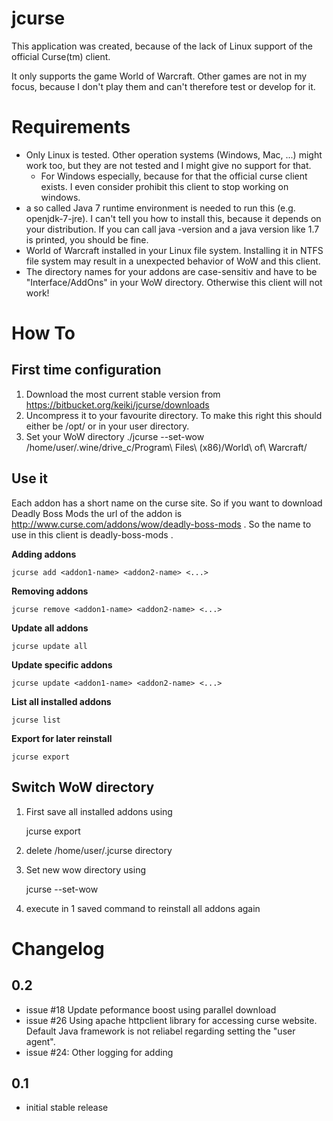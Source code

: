 jcurse
======

This application was created, because of the lack of Linux support of the official Curse(tm) client.

It only supports the game World of Warcraft. Other games are not in my focus, because I don't play them and can't therefore test or develop for it.

Requirements
============

* Only Linux is tested. Other operation systems (Windows, Mac, ...) might work too, but they are not tested and I might give no support for that.
	* For Windows especially, because for that the official curse client exists. I even consider prohibit this client to stop working on windows.
* a so called Java 7 runtime environment is needed to run this (e.g. openjdk-7-jre). I can't tell you how to install this, because it depends on your distribution. If you can call java -version and a java version like 1.7 is printed, you should be fine.
* World of Warcraft installed in your Linux file system. Installing it in NTFS file system may result in a unexpected behavior of WoW and this client.
* The directory names for your addons are case-sensitiv and have to be "Interface/AddOns" in your WoW directory. Otherwise this client will not work!

How To
======

First time configuration
------------------------

1. Download the most current stable version from https://bitbucket.org/keiki/jcurse/downloads
2. Uncompress it to your favourite directory. To make this right this should either be /opt/ or in your user directory.
3. Set your WoW directory
	./jcurse --set-wow /home/user/.wine/drive_c/Program\ Files\ \(x86)/World\ of\ Warcraft/

Use it
------

Each addon has a short name on the curse site. So if you want to download Deadly Boss Mods the url of the addon is http://www.curse.com/addons/wow/deadly-boss-mods . So the name to use in this client is deadly-boss-mods .

**Adding addons**

	jcurse add <addon1-name> <addon2-name> <...>

**Removing addons**

	jcurse remove <addon1-name> <addon2-name> <...> 

**Update all addons**

	jcurse update all
	
**Update specific addons**

	jcurse update <addon1-name> <addon2-name> <...>

**List all installed addons**

	jcurse list

**Export for later reinstall**

	jcurse export



Switch WoW directory
---------------------

1. First save all installed addons using

	jcurse export

2. delete /home/user/.jcurse directory
3. Set new wow directory using

	jcurse --set-wow <path>

4. execute in 1 saved command to reinstall all addons again


Changelog
=========

0.2
-----

* issue #18 Update peformance boost using parallel download
* issue #26 Using apache httpclient library for accessing curse website. Default Java framework is not reliabel regarding setting the "user agent".
* issue #24: Other logging for adding

0.1
-----
* initial stable release
